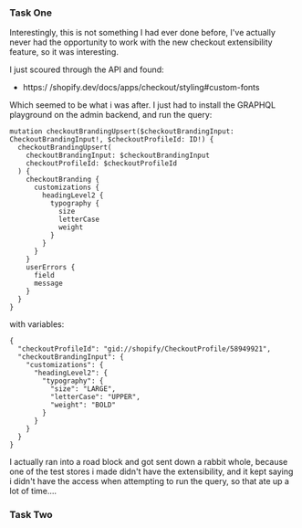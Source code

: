 ### Task One
Interestingly, this is not something I had ever done before, I've actually never had the opportunity to work with the new checkout extensibility feature, so it was interesting.

I just scoured through the API and found: 
- https:/ /shopify.dev/docs/apps/checkout/styling#custom-fonts 

Which seemed to be what i was after. I just had to install the GRAPHQL playground on the admin backend, and run the query:

```
mutation checkoutBrandingUpsert($checkoutBrandingInput: CheckoutBrandingInput!, $checkoutProfileId: ID!) {
  checkoutBrandingUpsert(
    checkoutBrandingInput: $checkoutBrandingInput
    checkoutProfileId: $checkoutProfileId
  ) {
    checkoutBranding {
      customizations {
        headingLevel2 {
          typography {
            size
            letterCase
            weight
          }
        }
      }
    }
    userErrors {
      field
      message
    }
  }
}
```

with variables:

```
{
  "checkoutProfileId": "gid://shopify/CheckoutProfile/58949921",
  "checkoutBrandingInput": {
    "customizations": {
      "headingLevel2": {
        "typography": {
          "size": "LARGE",
          "letterCase": "UPPER",
          "weight": "BOLD"
        }
      }
    }
  }
}
```

I actually ran into a road block and got sent down a rabbit whole, because one of the test stores i made didn't have the extensibility, and it kept saying i didn't have the access when attempting to run the query, so that ate up a lot of time....

### Task Two
